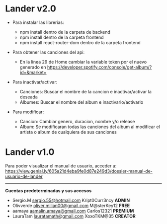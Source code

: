 # Lander v2.0
* Para instalar las librerías:
    * npm install dentro de la carpeta de backend
    * npm install dentro de la carpeta frontend
    * npm install react-router-dom dentro de la carpeta frontend

* Para obtener las canciones del api:
    * En la linea 29 de Home cambiar la variable token por el nuevo generado en https://developer.spotify.com/console/get-album/?id=&market=

* Para inactivar/activar:
    * Canciones: Buscar el nombre de la cancion e inactivar/activar la deseada
    * Albumes: Buscar el nombre del album e inactivarlo/activarlo

* Para modificar:
    * Cancion: Cambiar genero, duracion, nombre y/o release
    * Album: Se modificaran todas las canciones del album al modificar el artista o album de cualquiera de sus canciones

# Lander v1.0
Para poder visualizar el manual de usuario, acceder a: https://view.genial.ly/605a21d4eba9fe0d87e249d3/dossier-manual-de-usuario-de-lander



______________________________________________________________________________
**Cuentas predeterminadas y sus accesos**
- Sergio.M sergio.55@hotmail.com Kript0Curr3ncy **ADMIN**
- Olivverde oliver.milian00@gmail.com M@sterKey12 **FREE**
- aamaya aamalin.amaya@gmail.com Carlos12321 **PREMIUM**
- LauraTam lauratamath@gmail.com XoxoTKM@35 **CREATOR**

